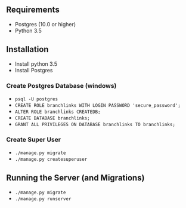 ## Requirements
- Postgres (10.0 or higher)
- Python 3.5

## Installation
- Install python 3.5
- Install Postgres

### Create Postgres Database (windows)
- `psql -U postgres`
- `CREATE ROLE branchlinks WITH LOGIN PASSWORD 'secure_password';`
- `ALTER ROLE branchlinks CREATEDB;`
- `CREATE DATABASE branchlinks;`
- `GRANT ALL PRIVILEGES ON DATABASE branchlinks TO branchlinks;`


### Create Super User
- `./manage.py migrate`
- `./manage.py createsuperuser`

## Running the Server (and Migrations)
- `./manage.py migrate`
- `./manage.py runserver`
